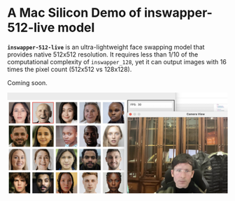 # A Mac Silicon Demo of inswapper-512-live model

**``inswapper-512-live``** is an ultra-lightweight face swapping model that provides native 512x512 resolution. It requires less than 1/10 of the computational complexity of ``inswapper_128``, yet it can output images with 16 times the pixel count (512x512 vs 128x128).

Coming soon.

<div align="left">
  <img src="https://github.com/nttstar/insightface-resources/blob/master/images/inswapper_512_live_1.jpg" width="1024"/>
</div>
